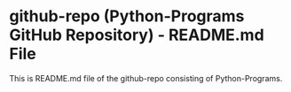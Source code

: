 # github-repo (Python-Programs GitHub Repository) - README.md File
This is README.md file of the github-repo consisting of Python-Programs.